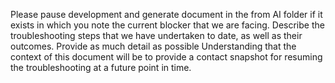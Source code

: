 Please pause development and generate document in the from AI folder if it exists in which you note the current blocker that we are facing. Describe the troubleshooting steps that we have undertaken to date, as well as their outcomes. Provide as much detail as possible Understanding that the context of this document will be to provide a contact snapshot for resuming the troubleshooting at a future point in time. 